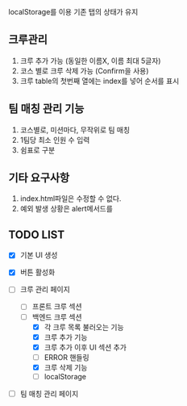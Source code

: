 localStorage를 이용
기존 탭의 상태가 유지

## 크루관리

1. 크루 추가 가능 (동일한 이름X, 이름 최대 5글자)
2. 코스 별로 크루 삭제 가능 (Confirm을 사용)
3. 크루 table의 첫번째 열에는 index를 넣어 순서를 표시

## 팀 매칭 관리 기능

1. 코스별로, 미션마다, 무작위로 팀 매칭
2. 1팀당 최소 인원 수 입력
3. 쉼표로 구분

## 기타 요구사항

1. index.html파일은 수정할 수 없다.
2. 예외 발생 상황은 alert메서드를

## TODO LIST

- [x] 기본 UI 생성
- [x] 버튼 활성화

- [ ] 크루 관리 페이지
  - [ ] 프론트 크루 섹션
  - [ ] 백엔드 크루 섹션
    - [x] 각 크루 목록 불러오는 기능
    - [x] 크루 추가 기능
    - [x] 크루 추가 이후 UI 섹션 추가
    - [ ] ERROR 핸들링
    - [x] 크루 삭제 기능
    - [ ] localStorage
- [ ] 팀 매칭 관리 페이지
